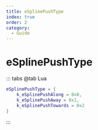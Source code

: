 ```yaml
---
title: eSplinePushType
index: true
order: 2
category:
  - Guide
---
```


# eSplinePushType
::: tabs
@tab Lua
```lua
eSplinePushType = {
    k_eSplinePushAlong = 0x0,
    k_eSplinePushAway = 0x1,
    k_eSplinePushTowards = 0x2
}
```
:::